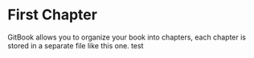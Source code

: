 # First Chapter

GitBook allows you to organize your book into chapters, each chapter is stored in a separate file like this one.
test
